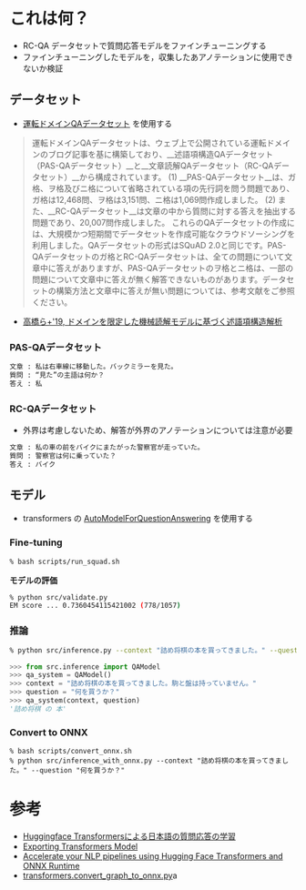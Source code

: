 # これは何？
* RC-QA データセットで質問応答モデルをファインチューニングする
* ファインチューニングしたモデルを，収集したあアノテーションに使用できないか検証

## データセット
* [運転ドメインQAデータセット](http://nlp.ist.i.kyoto-u.ac.jp/nl-resource/Driving%20domain%20QA%20datasets/download_ddqa.cgi) を使用する
> 運転ドメインQAデータセットは、ウェブ上で公開されている運転ドメインのブログ記事を基に構築しており、__述語項構造QAデータセット（PAS-QAデータセット）__と__文章読解QAデータセット（RC-QAデータセット）__から構成されています。
> (1) __PAS-QAデータセット__は、ガ格、ヲ格及びニ格について省略されている項の先行詞を問う問題であり、ガ格は12,468問、ヲ格は3,151問、ニ格は1,069問作成しました。
> (2) また、__RC-QAデータセット__は文章の中から質問に対する答えを抽出する問題であり、20,007問作成しました。
> これらのQAデータセットの作成には、大規模かつ短期間でデータセットを作成可能なクラウドソーシングを利用しました。QAデータセットの形式はSQuAD 2.0と同じです。PAS-QAデータセットのガ格とRC-QAデータセットは、全ての問題について文章中に答えがありますが、PAS-QAデータセットのヲ格とニ格は、一部の問題について文章中に答えが無く解答できないものがあります。データセットの構築方法と文章中に答えが無い問題については、参考文献をご参照ください。

* [高橋ら+'19, ドメインを限定した機械読解モデルに基づく述語項構造解析](https://www.anlp.jp/proceedings/annual_meeting/2019/pdf_dir/B1-4.pdf)

### PAS-QAデータセット
```txt
文章 : 私は右車線に移動した。バックミラーを見た。
質問 : “見た”の主語は何か？
答え : 私
```
### RC-QAデータセット
* 外界は考慮しないため、解答が外界のアノテーションについては注意が必要
```txt
文章 : 私の車の前をバイクにまたがった警察官が走っていた。
質問 : 警察官は何に乗っていた？
答え : バイク
```

## モデル
* transformers の [AutoModelForQuestionAnswering](https://huggingface.co/transformers/model_doc/auto.html#tfautomodelforquestionanswering) を使用する

### Fine-tuning
```bash
% bash scripts/run_squad.sh
```

__モデルの評価__
```bash
% python src/validate.py
EM score ... 0.7360454115421002 (778/1057)
```

### 推論
```bash
% python src/inference.py --context "詰め将棋の本を買ってきました。" --question "何を買うか？"
```

```python
>>> from src.inference import QAModel
>>> qa_system = QAModel()
>>> context = "詰め将棋の本を買ってきました。駒と盤は持っていません。"
>>> question = "何を買うか？"
>>> qa_system(context, question)
'詰め将棋 の 本'
```

### Convert to ONNX
```
% bash scripts/convert_onnx.sh
% python src/inference_with_onnx.py --context "詰め将棋の本を買ってきました。" --question "何を買うか？"
```


# 参考
* [Huggingface Transformersによる日本語の質問応答の学習](https://note.com/npaka/n/na8721fdc3e24)
* [Exporting Transformers Model](https://huggingface.co/transformers/serialization.html)
* [Accelerate your NLP pipelines using Hugging Face Transformers and ONNX Runtime](https://medium.com/microsoftazure/accelerate-your-nlp-pipelines-using-hugging-face-transformers-and-onnx-runtime-2443578f4333)
* [transformers.convert\_graph\_to\_onnx.py](https://github.com/huggingface/transformers/blob/9e147d31f67a03ea4f5b11a5c7c3b7f8d252bfb7/src/transformers/convert_graph_to_onnx.py#L225)a
